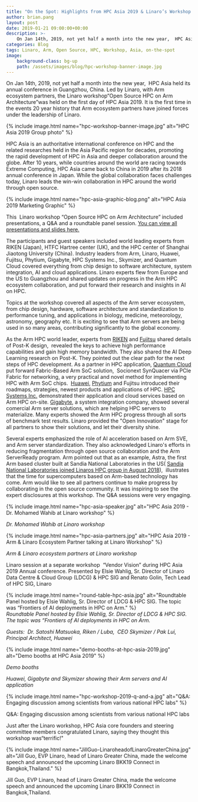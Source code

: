```yaml
---
title: "On the Spot: Highlights from HPC Asia 2019 & Linaro’s Workshop - Open Source HPC collaboration on Arm Architecture"
author: brian.pang
layout: post
date: 2019-01-21 09:00:00+00:00
description: >-
    On Jan 14th, 2019, not yet half a month into the new year,  HPC Asia held its annual conference in Guangzhou, China. Led by Linaro, with Arm ecosystem partners, the Linaro workshop“Open Source HPC on Arm Architecture”was held on the first day of HPC Asia 2019. It is the first time in the events 20 year history that Arm ecosystem partners have joined forces under the leadership of Linaro.
categories: Blog
tags: Linaro, Arm, Open Source, HPC, Workshop, Asia, on-the-spot
image:
    background-class: bg-up
    path: /assets/images/blog/hpc-workshop-banner-image.jpg
---
```

On Jan 14th, 2019, not yet half a month into the new year,  HPC Asia held its annual conference in Guangzhou, China. Led by Linaro, with Arm ecosystem partners, the Linaro workshop“Open Source HPC on Arm Architecture”was held on the first day of HPC Asia 2019. It is the first time in the events 20 year history that Arm ecosystem partners have joined forces under the leadership of Linaro.

{% include image.html name="hpc-workshop-banner-image.jpg" alt="HPC Asia 2019 Group photo" %}

HPC Asia is an authoritative international conference on HPC and the related researches held in the Asia Pacific region for decades, promoting the rapid development of HPC in Asia and deeper collaboration around the globe. After 10 years, while countries around the world are racing towards Extreme Computing, HPC Asia came back to China in 2019 after its 2018 annual conference in Japan. While the global collaboration faces challenges today, Linaro leads the win-win collaboration in HPC around the world through open source.

{% include image.html name="hpc-asia-graphic-blog.png" alt="HPC Asia 2019 Marketing Graphic" %}

This  Linaro workshop “Open Source HPC on Arm Architecture” included presentations, a Q&A and a roundtable panel session. [You can view all presentations and slides here.](https://www.linaro.org/events/workshop/arm-hpc-asia-2019/resources/)

The participants and guest speakers included world leading experts from RIKEN (Japan), HTFC Hartree center (UK), and the HPC center of Shanghai Jiaotong University (China). Industry leaders from Arm, Linaro, Huawei, Fujitsu, Phytium, Gigabyte, HPC Systems Inc., Skymizer, and Quantum Cloud covered everything from chip design to software architecture, system integration, AI and cloud applications. Linaro experts flew from Europe and the US to Guangzhou and shared updates on progress in the Arm HPC ecosystem collaboration, and put forward their research and insights in AI on HPC.

Topics at the workshop covered all aspects of the Arm server ecosystem, from chip design, hardware, software architecture and standardization to performance tuning, and applications in biology, medicine, meteorology, astronomy, geography etc. It is exciting to see that Arm servers are being used in so many areas, contributing significantly to the global economy.

As the Arm HPC world leader, experts from [RIKEN](https://www.linaro.org/events/workshop/arm-hpc-asia-2019/system-software-for-armv8-with-sve/) and [Fujitsu](https://www.linaro.org/events/workshop/arm-hpc-asia-2019/the-first-sve-enabled-arm-processor-a64fx-and-building-up-arm-hpc-ecosystem/) shared details of Post-K design,  revealed the keys to achieve high performance capabilities and gain high memory bandwidth. They also shared the AI Deep Learning research on Post-K. They pointed out the clear path for the next steps of HPC development. As a partner in HPC application, [Quantum Cloud](https://www.linaro.org/events/workshop/arm-hpc-asia-2019/scale-out-ai-training-on-massive-core-system/) put forward Fabric-Based Arm SoC solution,  Socionext SynQuacer via PCIe Fabric for networking, a very practical and novel method for implementing HPC with Arm SoC chips.  [Huawei](https://www.linaro.org/events/workshop/arm-hpc-asia-2019/transforming-hpc-with-huawei-arm-hpc-solution/), [Phytium](https://www.linaro.org/events/workshop/arm-hpc-asia-2019/the-new-generation-of-phytiums-64cores-processor-and-ecosystem/) and Fujitsu introduced their roadmaps, strategies, newest products and applications of HPC. [HPC Systems Inc.](https://www.linaro.org/events/workshop/arm-hpc-asia-2019/science-cloud-services-for-computational-chemistry-with-arm-hpc/) demonstrated their application and cloud services based on Arm HPC on-site. [Gigabyte](https://www.linaro.org/events/workshop/arm-hpc-asia-2019/gigabyte-position-in-arm-server-market-leading-pioneer/), a system integration company, showed several comercial Arm server solutions, which are helping HPC servers to materialize. Many experts showed the Arm HPC progress through all sorts of benchmark test results. Linaro provided the "Open Innovation" stage for all partners to show their solutions, and let their diversity shine. 

Several experts emphasized the role of AI acceleration based on Arm SVE, and Arm server standardization. They also acknowledged Linaro's efforts in reducing fragmentation through open source collaboration and the Arm ServerReady program. Arm pointed out that as an example, Astra, the first Arm based cluster built at Sandia National Laboratories in the US( [Sandia National Laboratories joined Linaros HPC group in August 2018](https://www.linaro.org/news/sandia-national-laboratories-joins-the-linaro-hpc-special-interest-group/)),  illustrates that the time for supercomputers based on Arm-based technology has come. Arm would like to see all partners continue to make progress by collaborating in the open source community. It was inspiring to see the expert disclosures at this workshop. The Q&A sessions were very engaging. 

{% include image.html name="hpc-asia-speaker.jpg" alt="HPC Asia 2019 - Dr. Mohamed Wahib at Linaro workshop" %}  

_Dr. Mohamed Wahib at Linaro workshop_

{% include image.html name="hpc-asia-partners.jpg" alt="HPC Asia 2019 - Arm & Linaro Ecosystem Partner talking at Linaro Workshop" %}    

_Arm & Linaro ecosystem partners at Linaro workshop_

Linaro session at a separate workshop  “Vendor Vision”  during HPC Asia 2019 Annual conference. Presented by Elsie Wahlig, Sr. Director of Linaro Data Centre & Cloud Group (LDCG) & HPC SIG and Renato Golin, Tech Lead of HPC SIG, Linaro

{% include image.html name="round-table-hpc-asia.jpg" alt="Roundtable Panel hosted by Elsie Wahlig, Sr. Director of LDCG & HPC SIG. The topic was “Frontiers of AI deployments in HPC on Arm." %}    
_Roundtable Panel hosted by Elsie Wahlig, Sr. Director of LDCG & HPC SIG. The topic was “Frontiers of AI deployments in HPC on Arm._

_Guests:  Dr. Satoshi Matsuoka, Riken / Luba,  CEO Skymizer / Pak Lui, Principal Architect, Huawei_

{% include image.html name="demo-booths-at-hpc-asia-2019.jpg" alt="Demo booths at HPC Asia 2019" %}    

_Demo booths_

_Huawei, Gigabyte and Skymizer showing their Arm servers and AI application_

{% include image.html name="hpc-workshop-2019-q-and-a.jpg" alt="Q&A: Engaging discussion among scientists from various national HPC labs" %}    

Q&A: Engaging discussion among scientists from various national HPC labs 

Just after the Linaro workshop, HPC Asia core founders and steering committee members congratulated Linaro, saying they thought this workshop was“terrific!"

{% include image.html name="JillGuo-LinaroheadofLinaroGreaterChina.jpg" alt="Jill Guo, EVP Linaro, head of Linaro Greater China, made the welcome speech and announced the upcoming Linaro BKK19 Connect in Bangkok,Thailand." %}    

Jill Guo, EVP Linaro, head of Linaro Greater China, made the welcome speech and announced the upcoming Linaro BKK19 Connect in Bangkok,Thailand.
